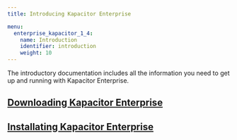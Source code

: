 ```yaml
---
title: Introducing Kapacitor Enterprise

menu:
  enterprise_kapacitor_1_4:
    name: Introduction
    identifier: introduction
    weight: 10
---
```


The introductory documentation includes all the information you need to get up
and running with Kapacitor Enterprise.

## [Downloading Kapacitor Enterprise](/enterprise_kapacitor/v1.4/introduction/downloads/)

## [Installating Kapacitor Enterprise](/enterprise_kapacitor/v1.4/introduction/installation_guide/)
